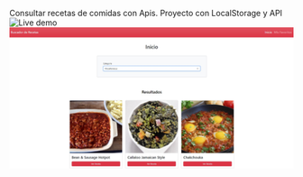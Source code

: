 Consultar recetas de comidas con Apis. Proyecto con LocalStorage y API
![Live demo](https://developermdcm.github.io/recetascomidas-api/)
![Image](https://github.com/DeveloperMDCM/recetascomidas-api/blob/master/bg.jpg)
